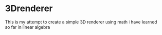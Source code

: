 # 3Drenderer
This is my attempt to create a simple 3D renderer using math i have learned so far in linear algebra
